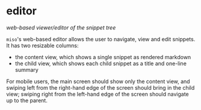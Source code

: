 # editor
*web-based viewer/editor of the snippet tree*

`miso`'s web-based editor allows the user to navigate, view and edit snippets. It has two resizable columns:

- the content view, which shows a single snippet as rendered markdown
- the child view, which shows each child snippet as a title and one-line summary

For mobile users, the main screen should show only the content view, and swiping left from the right-hand edge of the screen should bring in the child view; swiping right from the left-hand edge of the screen should navigate up to the parent.

